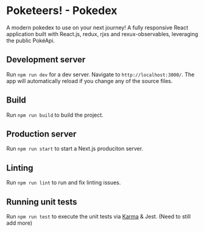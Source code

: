 # Poketeers! - Pokedex

A modern pokedex to use on your next journey! A fully responsive React application built with React.js, redux, rjxs and rexux-observables, leveraging the public PokéApi.

## Development server

Run `npm run dev` for a dev server. Navigate to `http://localhost:3000/`. The app will automatically reload if you change any of the source files.

## Build

Run `npm run build` to build the project.

## Production server

Run `npm run start` to start a Next.js produciton server.

## Linting

Run `npm run lint` to run and fix linting issues.

## Running unit tests

Run `npm run test` to execute the unit tests via [Karma](https://karma-runner.github.io) & Jest. (Need to still add more)
